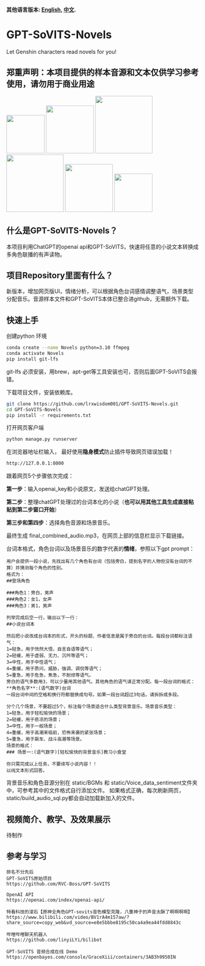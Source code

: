 **其他语言版本: [English](README.md), [中文](README_zh.md).**

# GPT-SoVITS-Novels
Let Genshin characters read novels for you!

## 郑重声明：本项目提供的样本音源和文本仅供学习参考使用，请勿用于商业用途
<img src="https://github.com/lrxwisdom001/GPT-SoVITS-Novels/assets/106758196/69cb3a68-9f6e-4211-bc9b-9222efdac845" height="100">
<img src="https://github.com/lrxwisdom001/GPT-SoVITS-Novels/assets/106758196/69cb3a68-9f6e-4211-bc9b-9222efdac845" height="125">
<img src="https://github.com/lrxwisdom001/GPT-SoVITS-Novels/assets/106758196/69cb3a68-9f6e-4211-bc9b-9222efdac845" height="150">

<img src="https://github.com/lrxwisdom001/GPT-SoVITS-Novels/assets/106758196/69cb3a68-9f6e-4211-bc9b-9222efdac845" height="150">
<img src="https://github.com/lrxwisdom001/GPT-SoVITS-Novels/assets/106758196/69cb3a68-9f6e-4211-bc9b-9222efdac845" height="125">
<img src="https://github.com/lrxwisdom001/GPT-SoVITS-Novels/assets/106758196/69cb3a68-9f6e-4211-bc9b-9222efdac845" height="100">

## 什么是GPT-SoVITS-Novels？
本项目利用ChatGPT的openai api和GPT-SoVITS，快速将任意的小说文本转换成多角色联播的有声读物。

## 项目Repository里面有什么？
新版本，增加网页版UI，情绪分析，可以根据角色台词感情调整语气，场景类型分配音乐。音源样本文件和GPT-SoVITS本体已整合进github，无需额外下载。

## 快速上手
创建python 环境
 ```bash
conda create --name Novels python=3.10 ffmpeg
conda activate Novels
pip install git-lfs

  ```
git-lfs 必须安装，用brew，apt-get等工具安装也可，否则后面GPT-SoVITS会报错。

下载项目文件，安装依赖库。
 ```bash
git clone https://github.com/lrxwisdom001/GPT-SoVITS-Novels.git
cd GPT-SoVITS-Novels
pip install -r requirements.txt
  ```


打开网页客户端
 ```bash
python manage.py runserver
  ```
在浏览器地址栏输入， 最好使用**隐身模式**防止插件导致网页错误加载！
 ```md
http://127.0.0.1:8000
  ```

跟着网页5个步骤依次完成：

**第一步**：输入openai_key和小说原文，发送给chatGPT处理。

**第二步**：整理chatGPT处理过的台词本化的小说（**也可以用其他工具生成直接粘贴到第二步窗口开始**）

**第三步和第四步**：选择角色音源和场景音乐。

最终生成 final_combined_audio.mp3，在网页上部的信息栏显示下载链接。

台词本格式，角色台词以及场景音乐的数字代表的**情绪**，参照以下gpt prompt：
 ```prompt
 用户会提供一段小说，先找出有几个角色有台词（包括旁白，提到名字的人物但没有台词的不算）并猜测每个角色的性别。
格式为：
##登场角色

###角色1：旁白，男声
###角色2：女1，女声
###角色3：男1，男声

列举完成后空一行，输出以下一行：
##小说台词本

然后把小说改成台词本的形式，开头的标题、作者信息是属于旁白的台词。每段台词都标注语气：
1=轻急，用于恍然大悟，自言自语等语气；
2=轻缓，用于虚弱、无力、沉吟等语气；
3=中性，用于中性语气；
4=重缓，用于质问，威胁，强调、调侃等语气；
5=重急，用于危急，焦急，不耐烦等语气。
旁白的语气多数用3，可以少量用其他语气。其他角色的语气请正常分配。每一段台词的格式：
**角色名字**:(语气数字)台词
一段台词中间的空格和换行符都替换成句号。如果一段台词超过3句话，请拆拆成多段。

分个几个场景，不要超过5个，标注每个场景适合什么类型背景音乐。场景音乐类型：
1=轻急，用于轻松愉快的场景；
2=轻缓，用于悲凉的场景；
3=中性，用于一般场景；
4=重缓，用于高潮来临前，恐怖来袭的紧张场景；
5=重急，用于飙车、战斗高潮等场景。
场景的格式：
### 场景一:(语气数字)[轻松愉快的背景音乐]教习小食堂

你只需完成以上任务，不要续写小说内容！！
以纯文本形式回答。
  ```
背景音乐和角色音源分别在 static/BGMs 和 static/Voice_data_sentiment文件夹中，可参考其中的文件格式自行添加文件。
如果格式正确，每次刷新网页，static/build_audio_sql.py都会自动加载新加入的文件。





## 视频简介、教学、及效果展示
待制作


## 参考与学习
 ```code
排名不分先后
GPT-SoVITS原始项目
https://github.com/RVC-Boss/GPT-SoVITS

OpenAI API
https://openai.com/index/openai-api/

特看科技的滚石【原神全角色GPT-sovits音色模型克隆，八重神子的声音太酥了啊啊啊啊】 
https://www.bilibili.com/video/BV1rA4m157aw/?share_source=copy_web&vd_source=e8e5bbbe8195c50ca4a9ea44fdd8843c

哔哩哔哩聊天机器人
https://github.com/linyiLYi/bilibot

GPT-SoVITS 音频合成在线 Demo
https://openbayes.com/console/GraceXiii/containers/3AB3h9950IN
  ```

